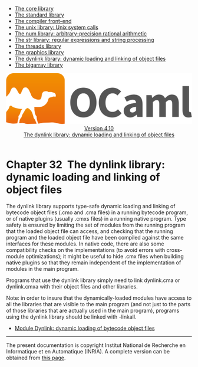 <!-- ((! set title Manual !)) ((! set documentation !)) ((! set manual !)) ((! set nobreadcrumb !)) -->
<div class="manual content"><ul class="part_menu"><li><a href="core.html">The core library</a></li><li><a href="stdlib.html">The standard library</a></li><li><a href="parsing.html">The compiler front-end</a></li><li><a href="libunix.html">The unix library: Unix system calls</a></li><li><a href="libnum.html">The num library: arbitrary-precision rational arithmetic</a></li><li><a href="libstr.html">The str library: regular expressions and string processing</a></li><li><a href="libthreads.html">The threads library</a></li><li><a href="libgraph.html">The graphics library</a></li><li class="active"><a href="libdynlink.html">The dynlink library: dynamic loading and linking of object files</a></li><li><a href="libbigarray.html">The bigarray library</a></li></ul><header><nav class="toc brand"><a class="brand" href="https://ocaml.org/"><img src="colour-logo-gray.svg" class="svg" alt="OCaml"></a></nav><nav class="toc"><div class="toc_version"><a href="/docs" id="version-select">Version 4.10</a></div><div class="toc_title"><a href="#">The dynlink library: dynamic loading and linking of object files</a></div></nav></header>




<h1 class="chapter" id="sec574"><span>Chapter 32</span>&nbsp;&nbsp;The dynlink library: dynamic loading and linking of object files</h1>
<p>The <span class="c003">dynlink</span> library supports type-safe dynamic loading and linking
of bytecode object files (<span class="c003">.cmo</span> and <span class="c003">.cma</span> files) in a running
bytecode program, or of native plugins (usually <span class="c003">.cmxs</span> files) in a
running native program. Type safety is ensured by limiting the set of
modules from the running program that the loaded object file can
access, and checking that the running program and the loaded object
file have been compiled against the same interfaces for these modules.
In native code, there are also some compatibility checks on the
implementations (to avoid errors with cross-module optimizations); it
might be useful to hide <span class="c003">.cmx</span> files when building native plugins so
that they remain independent of the implementation of modules in the
main program.</p><p>Programs that use the <span class="c003">dynlink</span> library simply need to link
<span class="c003">dynlink.cma</span> or <span class="c003">dynlink.cmxa</span> with their object files and other libraries.</p><p><span class="c013">Note:</span> in order to insure that the dynamically-loaded modules have
access to all the libraries that are visible to the main program (and not just
to the parts of those libraries that are actually used in the main program),
programs using the <span class="c003">dynlink</span> library should be linked with <span class="c003">-linkall</span>.</p><ul class="ftoc2"><li class="li-links">
<a href="../../api/4.10/Dynlink.html">Module <span class="c003">Dynlink</span>: dynamic loading of bytecode object files</a>
</li></ul>
<hr>





<div class="copyright">The present documentation is copyright Institut National de Recherche en Informatique et en Automatique (INRIA). A complete version can be obtained from <a href="http://caml.inria.fr/pub/docs/manual-ocaml/">this page</a>.</div></div>